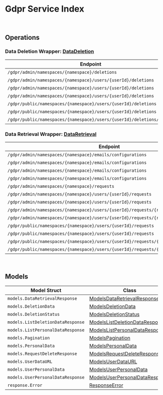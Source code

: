# Gdpr Service Index

&nbsp;

## Operations

### Data Deletion Wrapper:  [DataDeletion](../../gdpr-sdk/pkg/wrapper_dataDeletion.go)
| Endpoint | Method | ID | Class | Wrapper | Example |
|---|---|---|---|---|---|
| `/gdpr/admin/namespaces/{namespace}/deletions` | GET | AdminGetListDeletionDataRequestShort | [AdminGetListDeletionDataRequestShort](../../gdpr-sdk/pkg/gdprclient/data_deletion/data_deletion_client.go) | [AdminGetListDeletionDataRequestShort](../../gdpr-sdk/pkg/wrapper_dataDeletion.go) | [AdminGetListDeletionDataRequestShort](../../samples/cli/cmd/gdpr/dataDeletion/adminGetListDeletionDataRequest.go) |
| `/gdpr/admin/namespaces/{namespace}/users/{userId}/deletions` | GET | AdminGetUserAccountDeletionRequestShort | [AdminGetUserAccountDeletionRequestShort](../../gdpr-sdk/pkg/gdprclient/data_deletion/data_deletion_client.go) | [AdminGetUserAccountDeletionRequestShort](../../gdpr-sdk/pkg/wrapper_dataDeletion.go) | [AdminGetUserAccountDeletionRequestShort](../../samples/cli/cmd/gdpr/dataDeletion/adminGetUserAccountDeletionRequest.go) |
| `/gdpr/admin/namespaces/{namespace}/users/{userId}/deletions` | POST | AdminSubmitUserAccountDeletionRequestShort | [AdminSubmitUserAccountDeletionRequestShort](../../gdpr-sdk/pkg/gdprclient/data_deletion/data_deletion_client.go) | [AdminSubmitUserAccountDeletionRequestShort](../../gdpr-sdk/pkg/wrapper_dataDeletion.go) | [AdminSubmitUserAccountDeletionRequestShort](../../samples/cli/cmd/gdpr/dataDeletion/adminSubmitUserAccountDeletionRequest.go) |
| `/gdpr/admin/namespaces/{namespace}/users/{userId}/deletions` | DELETE | AdminCancelUserAccountDeletionRequestShort | [AdminCancelUserAccountDeletionRequestShort](../../gdpr-sdk/pkg/gdprclient/data_deletion/data_deletion_client.go) | [AdminCancelUserAccountDeletionRequestShort](../../gdpr-sdk/pkg/wrapper_dataDeletion.go) | [AdminCancelUserAccountDeletionRequestShort](../../samples/cli/cmd/gdpr/dataDeletion/adminCancelUserAccountDeletionRequest.go) |
| `/gdpr/public/namespaces/{namespace}/users/{userId}/deletions` | POST | PublicSubmitUserAccountDeletionRequestShort | [PublicSubmitUserAccountDeletionRequestShort](../../gdpr-sdk/pkg/gdprclient/data_deletion/data_deletion_client.go) | [PublicSubmitUserAccountDeletionRequestShort](../../gdpr-sdk/pkg/wrapper_dataDeletion.go) | [PublicSubmitUserAccountDeletionRequestShort](../../samples/cli/cmd/gdpr/dataDeletion/publicSubmitUserAccountDeletionRequest.go) |
| `/gdpr/public/namespaces/{namespace}/users/{userId}/deletions` | DELETE | PublicCancelUserAccountDeletionRequestShort | [PublicCancelUserAccountDeletionRequestShort](../../gdpr-sdk/pkg/gdprclient/data_deletion/data_deletion_client.go) | [PublicCancelUserAccountDeletionRequestShort](../../gdpr-sdk/pkg/wrapper_dataDeletion.go) | [PublicCancelUserAccountDeletionRequestShort](../../samples/cli/cmd/gdpr/dataDeletion/publicCancelUserAccountDeletionRequest.go) |
| `/gdpr/public/namespaces/{namespace}/users/{userId}/deletions/status` | GET | PublicGetUserAccountDeletionStatusShort | [PublicGetUserAccountDeletionStatusShort](../../gdpr-sdk/pkg/gdprclient/data_deletion/data_deletion_client.go) | [PublicGetUserAccountDeletionStatusShort](../../gdpr-sdk/pkg/wrapper_dataDeletion.go) | [PublicGetUserAccountDeletionStatusShort](../../samples/cli/cmd/gdpr/dataDeletion/publicGetUserAccountDeletionStatus.go) |

### Data Retrieval Wrapper:  [DataRetrieval](../../gdpr-sdk/pkg/wrapper_dataRetrieval.go)
| Endpoint | Method | ID | Class | Wrapper | Example |
|---|---|---|---|---|---|
| `/gdpr/admin/namespaces/{namespace}/emails/configurations` | GET | GetAdminEmailConfigurationShort | [GetAdminEmailConfigurationShort](../../gdpr-sdk/pkg/gdprclient/data_retrieval/data_retrieval_client.go) | [GetAdminEmailConfigurationShort](../../gdpr-sdk/pkg/wrapper_dataRetrieval.go) | [GetAdminEmailConfigurationShort](../../samples/cli/cmd/gdpr/dataRetrieval/getAdminEmailConfiguration.go) |
| `/gdpr/admin/namespaces/{namespace}/emails/configurations` | PUT | UpdateAdminEmailConfigurationShort | [UpdateAdminEmailConfigurationShort](../../gdpr-sdk/pkg/gdprclient/data_retrieval/data_retrieval_client.go) | [UpdateAdminEmailConfigurationShort](../../gdpr-sdk/pkg/wrapper_dataRetrieval.go) | [UpdateAdminEmailConfigurationShort](../../samples/cli/cmd/gdpr/dataRetrieval/updateAdminEmailConfiguration.go) |
| `/gdpr/admin/namespaces/{namespace}/emails/configurations` | POST | SaveAdminEmailConfigurationShort | [SaveAdminEmailConfigurationShort](../../gdpr-sdk/pkg/gdprclient/data_retrieval/data_retrieval_client.go) | [SaveAdminEmailConfigurationShort](../../gdpr-sdk/pkg/wrapper_dataRetrieval.go) | [SaveAdminEmailConfigurationShort](../../samples/cli/cmd/gdpr/dataRetrieval/saveAdminEmailConfiguration.go) |
| `/gdpr/admin/namespaces/{namespace}/emails/configurations` | DELETE | DeleteAdminEmailConfigurationShort | [DeleteAdminEmailConfigurationShort](../../gdpr-sdk/pkg/gdprclient/data_retrieval/data_retrieval_client.go) | [DeleteAdminEmailConfigurationShort](../../gdpr-sdk/pkg/wrapper_dataRetrieval.go) | [DeleteAdminEmailConfigurationShort](../../samples/cli/cmd/gdpr/dataRetrieval/deleteAdminEmailConfiguration.go) |
| `/gdpr/admin/namespaces/{namespace}/requests` | GET | AdminGetListPersonalDataRequestShort | [AdminGetListPersonalDataRequestShort](../../gdpr-sdk/pkg/gdprclient/data_retrieval/data_retrieval_client.go) | [AdminGetListPersonalDataRequestShort](../../gdpr-sdk/pkg/wrapper_dataRetrieval.go) | [AdminGetListPersonalDataRequestShort](../../samples/cli/cmd/gdpr/dataRetrieval/adminGetListPersonalDataRequest.go) |
| `/gdpr/admin/namespaces/{namespace}/users/{userId}/requests` | GET | AdminGetUserPersonalDataRequestsShort | [AdminGetUserPersonalDataRequestsShort](../../gdpr-sdk/pkg/gdprclient/data_retrieval/data_retrieval_client.go) | [AdminGetUserPersonalDataRequestsShort](../../gdpr-sdk/pkg/wrapper_dataRetrieval.go) | [AdminGetUserPersonalDataRequestsShort](../../samples/cli/cmd/gdpr/dataRetrieval/adminGetUserPersonalDataRequests.go) |
| `/gdpr/admin/namespaces/{namespace}/users/{userId}/requests` | POST | AdminRequestDataRetrievalShort | [AdminRequestDataRetrievalShort](../../gdpr-sdk/pkg/gdprclient/data_retrieval/data_retrieval_client.go) | [AdminRequestDataRetrievalShort](../../gdpr-sdk/pkg/wrapper_dataRetrieval.go) | [AdminRequestDataRetrievalShort](../../samples/cli/cmd/gdpr/dataRetrieval/adminRequestDataRetrieval.go) |
| `/gdpr/admin/namespaces/{namespace}/users/{userId}/requests/{requestDate}` | DELETE | AdminCancelUserPersonalDataRequestShort | [AdminCancelUserPersonalDataRequestShort](../../gdpr-sdk/pkg/gdprclient/data_retrieval/data_retrieval_client.go) | [AdminCancelUserPersonalDataRequestShort](../../gdpr-sdk/pkg/wrapper_dataRetrieval.go) | [AdminCancelUserPersonalDataRequestShort](../../samples/cli/cmd/gdpr/dataRetrieval/adminCancelUserPersonalDataRequest.go) |
| `/gdpr/admin/namespaces/{namespace}/users/{userId}/requests/{requestDate}/generate` | POST | AdminGeneratePersonalDataURLShort | [AdminGeneratePersonalDataURLShort](../../gdpr-sdk/pkg/gdprclient/data_retrieval/data_retrieval_client.go) | [AdminGeneratePersonalDataURLShort](../../gdpr-sdk/pkg/wrapper_dataRetrieval.go) | [AdminGeneratePersonalDataURLShort](../../samples/cli/cmd/gdpr/dataRetrieval/adminGeneratePersonalDataURL.go) |
| `/gdpr/public/namespaces/{namespace}/users/{userId}/requests` | GET | PublicGetUserPersonalDataRequestsShort | [PublicGetUserPersonalDataRequestsShort](../../gdpr-sdk/pkg/gdprclient/data_retrieval/data_retrieval_client.go) | [PublicGetUserPersonalDataRequestsShort](../../gdpr-sdk/pkg/wrapper_dataRetrieval.go) | [PublicGetUserPersonalDataRequestsShort](../../samples/cli/cmd/gdpr/dataRetrieval/publicGetUserPersonalDataRequests.go) |
| `/gdpr/public/namespaces/{namespace}/users/{userId}/requests` | POST | PublicRequestDataRetrievalShort | [PublicRequestDataRetrievalShort](../../gdpr-sdk/pkg/gdprclient/data_retrieval/data_retrieval_client.go) | [PublicRequestDataRetrievalShort](../../gdpr-sdk/pkg/wrapper_dataRetrieval.go) | [PublicRequestDataRetrievalShort](../../samples/cli/cmd/gdpr/dataRetrieval/publicRequestDataRetrieval.go) |
| `/gdpr/public/namespaces/{namespace}/users/{userId}/requests/{requestDate}` | DELETE | PublicCancelUserPersonalDataRequestShort | [PublicCancelUserPersonalDataRequestShort](../../gdpr-sdk/pkg/gdprclient/data_retrieval/data_retrieval_client.go) | [PublicCancelUserPersonalDataRequestShort](../../gdpr-sdk/pkg/wrapper_dataRetrieval.go) | [PublicCancelUserPersonalDataRequestShort](../../samples/cli/cmd/gdpr/dataRetrieval/publicCancelUserPersonalDataRequest.go) |
| `/gdpr/public/namespaces/{namespace}/users/{userId}/requests/{requestDate}/generate` | POST | PublicGeneratePersonalDataURLShort | [PublicGeneratePersonalDataURLShort](../../gdpr-sdk/pkg/gdprclient/data_retrieval/data_retrieval_client.go) | [PublicGeneratePersonalDataURLShort](../../gdpr-sdk/pkg/wrapper_dataRetrieval.go) | [PublicGeneratePersonalDataURLShort](../../samples/cli/cmd/gdpr/dataRetrieval/publicGeneratePersonalDataURL.go) |


&nbsp;  

## Models

| Model Struct | Class |
|---|---|
| `models.DataRetrievalResponse` | [ModelsDataRetrievalResponse ](../../gdpr-sdk/pkg/gdprclientmodels/models_data_retrieval_response.go) |
| `models.DeletionData` | [ModelsDeletionData ](../../gdpr-sdk/pkg/gdprclientmodels/models_deletion_data.go) |
| `models.DeletionStatus` | [ModelsDeletionStatus ](../../gdpr-sdk/pkg/gdprclientmodels/models_deletion_status.go) |
| `models.ListDeletionDataResponse` | [ModelsListDeletionDataResponse ](../../gdpr-sdk/pkg/gdprclientmodels/models_list_deletion_data_response.go) |
| `models.ListPersonalDataResponse` | [ModelsListPersonalDataResponse ](../../gdpr-sdk/pkg/gdprclientmodels/models_list_personal_data_response.go) |
| `models.Pagination` | [ModelsPagination ](../../gdpr-sdk/pkg/gdprclientmodels/models_pagination.go) |
| `models.PersonalData` | [ModelsPersonalData ](../../gdpr-sdk/pkg/gdprclientmodels/models_personal_data.go) |
| `models.RequestDeleteResponse` | [ModelsRequestDeleteResponse ](../../gdpr-sdk/pkg/gdprclientmodels/models_request_delete_response.go) |
| `models.UserDataURL` | [ModelsUserDataURL ](../../gdpr-sdk/pkg/gdprclientmodels/models_user_data_url.go) |
| `models.UserPersonalData` | [ModelsUserPersonalData ](../../gdpr-sdk/pkg/gdprclientmodels/models_user_personal_data.go) |
| `models.UserPersonalDataResponse` | [ModelsUserPersonalDataResponse ](../../gdpr-sdk/pkg/gdprclientmodels/models_user_personal_data_response.go) |
| `response.Error` | [ResponseError ](../../gdpr-sdk/pkg/gdprclientmodels/response_error.go) |
